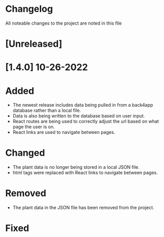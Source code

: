# Changelog
All noteable changes to the project are noted in this file

# [Unreleased]

# [1.4.0] 10-26-2022
# Added
- The newest release includes data being pulled in from a back4app database rather than a local file.
- Data is also being written to the database based on user input.
- React routes are being used to correctly adjust the url based on what page the user is on.
- React links are used to navigate between pages.

# Changed
- The plant data is no longer being stored in a local JSON file. 
- html <a> tags were replaced with React links to navigate between pages.

# Removed
- The plant data in the JSON file has been removed from the project.

# Fixed